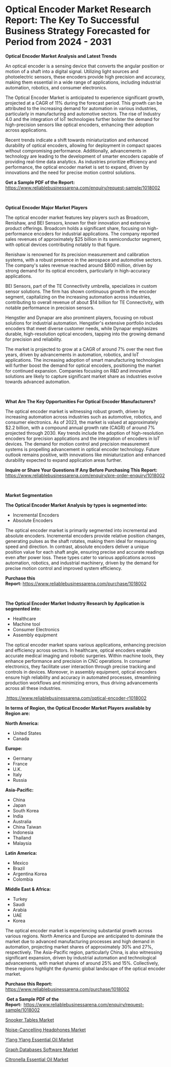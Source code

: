 <p><h1>Optical Encoder Market Research Report: The Key To Successful Business Strategy Forecasted for Period from 2024 - 2031</h1></p><p><strong>Optical Encoder Market Analysis and Latest Trends</strong></p>
<p><p>An optical encoder is a sensing device that converts the angular position or motion of a shaft into a digital signal. Utilizing light sources and photoelectric sensors, these encoders provide high precision and accuracy, making them essential in a wide range of applications, including industrial automation, robotics, and consumer electronics.</p><p>The Optical Encoder Market is anticipated to experience significant growth, projected at a CAGR of 11% during the forecast period. This growth can be attributed to the increasing demand for automation in various industries, particularly in manufacturing and automotive sectors. The rise of Industry 4.0 and the integration of IoT technologies further bolster the demand for high-precision sensors like optical encoders, enhancing their adoption across applications.</p><p>Recent trends indicate a shift towards miniaturization and enhanced durability of optical encoders, allowing for deployment in compact spaces without compromising performance. Additionally, advancements in technology are leading to the development of smarter encoders capable of providing real-time data analytics. As industries prioritize efficiency and performance, the optical encoder market is set to expand, driven by innovations and the need for precise motion control solutions.</p></p>
<p><strong>Get a Sample PDF of the Report:&nbsp;</strong> <a href="https://www.reliablebusinessarena.com/enquiry/request-sample/1018002">https://www.reliablebusinessarena.com/enquiry/request-sample/1018002</a></p>
<p>&nbsp;</p>
<p><strong>Optical Encoder Major Market Players</strong></p>
<p><p>The optical encoder market features key players such as Broadcom, Renishaw, and BEI Sensors, known for their innovation and extensive product offerings. Broadcom holds a significant share, focusing on high-performance encoders for industrial applications. The company reported sales revenues of approximately $25 billion in its semiconductor segment, with optical devices contributing notably to that figure.</p><p>Renishaw is renowned for its precision measurement and calibration systems, with a robust presence in the aerospace and automotive sectors. The company's sales revenue reached around $800 million, driven by strong demand for its optical encoders, particularly in high-accuracy applications.</p><p>BEI Sensors, part of the TE Connectivity umbrella, specializes in custom sensor solutions. The firm has shown continuous growth in the encoder segment, capitalizing on the increasing automation across industries, contributing to overall revenue of about $14 billion for TE Connectivity, with notable performance in precision sensors.</p><p>Hengstler and Dynapar are also prominent players, focusing on robust solutions for industrial automation. Hengstler's extensive portfolio includes encoders that meet diverse customer needs, while Dynapar emphasizes durable, high-resolution optical encoders, tapping into the growing demand for precision and reliability. </p><p>The market is projected to grow at a CAGR of around 7% over the next five years, driven by advancements in automation, robotics, and IoT applications. The increasing adoption of smart manufacturing technologies will further boost the demand for optical encoders, positioning the market for continued expansion. Companies focusing on R&D and innovative solutions are likely to capture significant market share as industries evolve towards advanced automation.</p></p>
<p>&nbsp;</p>
<p><strong>What Are The Key Opportunities For Optical Encoder Manufacturers?</strong></p>
<p><p>The optical encoder market is witnessing robust growth, driven by increasing automation across industries such as automotive, robotics, and consumer electronics. As of 2023, the market is valued at approximately $2.2 billion, with a compound annual growth rate (CAGR) of around 7% projected through 2030. Key trends include the adoption of high-resolution encoders for precision applications and the integration of encoders in IoT devices. The demand for motion control and precision measurement systems is propelling advancement in optical encoder technology. Future outlook remains positive, with innovations like miniaturization and enhanced durability expected to expand application areas further.</p></p>
<p><strong>Inquire or Share Your Questions If Any Before Purchasing This Report:</strong> <a href="https://www.reliablebusinessarena.com/enquiry/pre-order-enquiry/1018002">https://www.reliablebusinessarena.com/enquiry/pre-order-enquiry/1018002</a></p>
<p>&nbsp;</p>
<p><strong>Market Segmentation</strong></p>
<p><strong>The Optical Encoder Market Analysis by types is segmented into:</strong></p>
<p><ul><li>Incremental Encoders</li><li>Absolute Encoders</li></ul></p>
<p><p>The optical encoder market is primarily segmented into incremental and absolute encoders. Incremental encoders provide relative position changes, generating pulses as the shaft rotates, making them ideal for measuring speed and direction. In contrast, absolute encoders deliver a unique position value for each shaft angle, ensuring precise and accurate readings even after power loss. These types cater to various applications across automation, robotics, and industrial machinery, driven by the demand for precise motion control and improved system efficiency.</p></p>
<p><strong>Purchase this Report:&nbsp;</strong><a href="https://www.reliablebusinessarena.com/purchase/1018002">https://www.reliablebusinessarena.com/purchase/1018002</a></p>
<p>&nbsp;</p>
<p><strong>The Optical Encoder Market Industry Research by Application is segmented into:</strong></p>
<p><ul><li>Healthcare</li><li>Machine tool</li><li>Consumer Electronics</li><li>Assembly equipment</li></ul></p>
<p><p>The optical encoder market spans various applications, enhancing precision and efficiency across sectors. In healthcare, optical encoders enable accurate medical imaging and robotic surgeries. Within machine tools, they enhance performance and precision in CNC operations. In consumer electronics, they facilitate user interaction through precise tracking and controls in devices. Moreover, in assembly equipment, optical encoders ensure high reliability and accuracy in automated processes, streamlining production workflows and minimizing errors, thus driving advancements across all these industries.</p></p>
<p><a href="https://www.reliablebusinessarena.com/optical-encoder-r1018002">&nbsp;https://www.reliablebusinessarena.com/optical-encoder-r1018002</a></p>
<p><strong>In terms of Region, the Optical Encoder Market Players available by Region are:</strong></p>
<p>
    <p> <strong> North America: </strong>
        <ul>
            <li>United States</li>
            <li>Canada</li>
        </ul>
        </p> 
    <p> <strong> Europe: </strong>
        <ul>
            <li>Germany</li>
            <li>France</li>
            <li>U.K.</li>
            <li>Italy</li>
            <li>Russia</li>
        </ul>
        </p> 
    <p> <strong> Asia-Pacific: </strong>
        <ul>
            <li>China</li>
            <li>Japan</li>
            <li>South Korea</li>
            <li>India</li>
            <li>Australia</li>
            <li>China Taiwan</li>
            <li>Indonesia</li>
            <li>Thailand</li>
            <li>Malaysia</li>
        </ul>
        </p> 
    <p> <strong> Latin America: </strong>
        <ul>
            <li>Mexico</li>
            <li>Brazil</li>
            <li>Argentina Korea</li>
            <li>Colombia</li>
        </ul>
        </p> 
    <p> <strong> Middle East & Africa: </strong>
        <ul>
            <li>Turkey</li>
            <li>Saudi</li>
            <li>Arabia</li>
            <li>UAE</li>
            <li>Korea</li>
        </ul>
    </p>
    </p>
<p><p>The optical encoder market is experiencing substantial growth across various regions. North America and Europe are anticipated to dominate the market due to advanced manufacturing processes and high demand in automation, projecting market shares of approximately 30% and 27%, respectively. The Asia-Pacific region, particularly China, is also witnessing significant expansion, driven by industrial automation and technological advancements, with market shares of around 25% and 15%. Collectively, these regions highlight the dynamic global landscape of the optical encoder market.</p></p>
<p><strong>Purchase this Report: </strong><a href="https://www.reliablebusinessarena.com/purchase/1018002">https://www.reliablebusinessarena.com/purchase/1018002</a></p>
<p>&nbsp;<strong>Get a Sample PDF of the Report:&nbsp;&nbsp;</strong><a href="https://www.reliablebusinessarena.com/enquiry/request-sample/1018002">https://www.reliablebusinessarena.com/enquiry/request-sample/1018002</a></p>
<p><strong></strong></p>
<p><p><a href="https://medium.com/@philipwolf32/the-market-study-covers-the-snooker-tables-market-across-various-segments-b3cb205758d1">Snooker Tables Market</a></p><p><a href="https://github.com/prosalinda88/Market-Research-Report-List-6/blob/main/noise-cancelling-headphones-market.md">Noise-Cancelling Headphones Market</a></p><p><a href="https://issuu.com/reportprime-2/docs/ylang-ylang-essential-oil-market-si_c78c560cb55e69">Ylang Ylang Essential Oil Market</a></p><p><a href="https://www.linkedin.com/pulse/graph-databases-software-market-size-share-trends-analysis-zcqgf?trackingId=QMJ5p0IoRVqzKm93cChP1A%3D%3D">Graph Databases Software Market</a></p><p><a href="https://issuu.com/reportprime-2/docs/citronella-essential-oil-market-siz_05cec7d5aa2c2b">Citronella Essential Oil Market</a></p></p>
